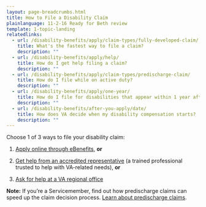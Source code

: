 ```yaml
---
layout: page-breadcrumbs.html
title: How to File a Disability Claim
plainlanguage: 11-2-16 Ready for Beth review
template: 1-topic-landing
relatedlinks:
  - url: /disability-benefits/apply/claim-types/fully-developed-claim/
    title: What's the fastest way to file a claim?
    description: ""
  - url: /disability-benefits/apply/help/
    title: How do I get help filing a claim?
    description: ""
  - url: /disability-benefits/apply/claim-types/predischarge-claim/
    title: How do I file while on active duty?
    description: ""
  - url: /disability-benefits/apply/one-year/
    title: How do I file for disabilities that appear within 1 year after discharge?
    description: ""
  - url: /disability-benefits/after-you-apply/date/
    title: How does VA decide when my disability compensation starts?
    description: ""
---
```


<div class="va-introtext">

Choose 1 of 3 ways to file your disability claim:

</div>

1.	[Apply online through eBenefits]( https://www.ebenefits.va.gov/ebenefits/about/feature?feature=disability-compensation), **or**

2.	[Get help from an accredited representative](/disability-benefits/apply/help/index.html) (a trained professional trusted to help with VA-related needs), **or**

3.	[Ask for help at a VA regional office](http://www.benefits.va.gov/benefits/offices.asp)

**Note:**  If you’re a Servicemember, find out how predischarge claims can speed up the claim decision process. [Learn about predischarge claims](/disability-benefits/apply/claim-types/predischarge-claim/index.html).

 
